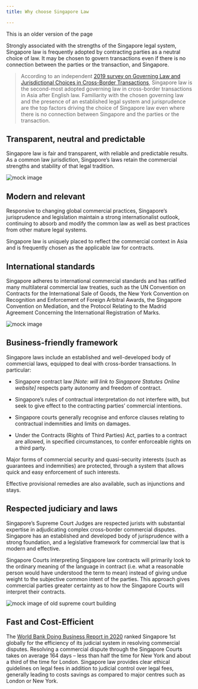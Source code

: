 ```yaml
---
title: Why choose Singapore Law

---
```

This is an older version of the page

Strongly associated with the strengths of the Singapore legal system, Singapore law is frequently adopted by contracting parties as a neutral choice of law. It may be chosen to govern transactions even if there is no connection between the parties or the transaction, and Singapore.

> According to an independent [2019 survey on Governing Law and Jurisdictional Choices in Cross-Border Transactions](https://www.sal.org.sg/Newsroom/News-Releases/NewsDetails/id/1102), Singapore law is the second-most adopted governing law in cross-border transactions in Asia after English law. Familiarity with the chosen governing law and the presence of an established legal system and jurisprudence are the top factors driving the choice of Singapore law even where there is no connection between Singapore and the parties or the transaction.

## Transparent, neutral and predictable

Singapore law is fair and transparent, with reliable and predictable results. As a common law jurisdiction, Singapore’s laws retain the commercial strengths and stability of that legal tradition.

![mock image](/images/mock-05-why-singapore-law.jpg) 

## Modern and relevant

Responsive to changing global commercial practices, Singapore’s jurisprudence and legislation maintain a strong internationalist outlook, continuing to absorb and modify the common law as well as best practices from other mature legal systems.

Singapore law is uniquely placed to reflect the commercial context in Asia and is frequently chosen as the applicable law for contracts.

## International standards

Singapore adheres to international commercial standards and has ratified many multilateral commercial law treaties, such as the UN Convention on Contracts for the International Sale of Goods, the New York Convention on Recognition and Enforcement of Foreign Arbitral Awards, the Singapore Convention on Mediation, and the Protocol Relating to the Madrid Agreement Concerning the International Registration of Marks.

![mock image](/images/mock-06-why-singapore-law.jpg) 

## Business-friendly framework

Singapore laws include an established and well-developed body of commercial laws, equipped to deal with cross-border transactions. In particular:

- Singapore contract law _[Note: will link to Singapore Statutes Online website]_ respects party autonomy and freedom of contract.

- Singapore’s rules of contractual interpretation do not interfere with, but seek to give effect to the contracting parties’ commercial intentions.

- Singapore courts generally recognise and enforce clauses relating to contractual indemnities and limits on damages.

- Under the Contracts (Rights of Third Parties) Act, parties to a contract are allowed, in specified circumstances, to confer enforceable rights on a third party.

Major forms of commercial security and quasi-security interests (such as guarantees and indemnities) are protected, through a system that allows quick and easy enforcement of such interests.

Effective provisional remedies are also available, such as injunctions and stays.

## Respected judiciary and laws

Singapore’s Supreme Court Judges are respected jurists with substantial expertise in adjudicating complex cross-border commercial disputes. Singapore has an established and developed body of jurisprudence with a strong foundation, and a legislative framework for commercial law that is modern and effective.

Singapore Courts interpreting Singapore law contracts will primarily look to the ordinary meaning of the language in contract (i.e. what a reasonable person would have understood the term to mean) instead of giving undue weight to the subjective common intent of the parties. This approach gives commercial parties greater certainty as to how the Singapore Courts will interpret their contracts.

![mock image of old supreme court building](/images/mock-04-about-singapore.jpg) 

## Fast and Cost-Efficient

The [World Bank Doing Business Report in 2020](https://www.doingbusiness.org/en/ranking) ranked Singapore 1st globally for the efficiency of its judicial system in resolving commercial disputes. Resolving a commercial dispute through the Singapore Courts takes on average 164 days – less than half the time for New York and about a third of the time for London. Singapore law provides clear ethical guidelines on legal fees in addition to judicial control over legal fees, generally leading to costs savings as compared to major centres such as London or New York.
